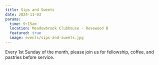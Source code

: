 ```yaml
---
title: Sips and Sweets
date: 2024-11-03
params:
  time: 9:15am
  location: Meadowbrook Clubhouse - Rosewood B
  featured: true
  image: events/sips-and-sweets.jpg
---
```


Every 1st Sunday of the month, please join us for fellowship, coffee, and pastries before service.
